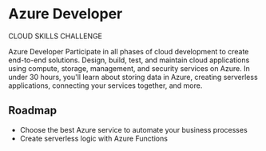 
# Azure Developer

CLOUD SKILLS CHALLENGE

Azure Developer
Participate in all phases of cloud development to create end-to-end solutions. Design, build, test, and maintain cloud applications using compute, storage, management, and security services on Azure. In under 30 hours, you'll learn about storing data in Azure, creating serverless applications, connecting your services together, and more.

## Roadmap

- Choose the best Azure service to automate your business processes
- Create serverless logic with Azure Functions
